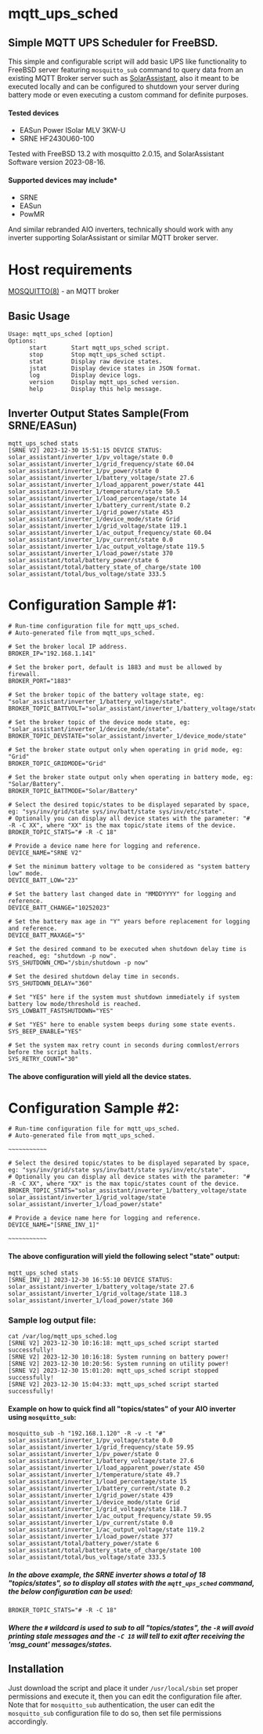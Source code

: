mqtt_ups_sched
=============
 ## Simple MQTT UPS Scheduler for FreeBSD.
 This simple and configurable script will add basic UPS like functionality to FreeBSD server featuring `mosquitto_sub` command to query data from an existing MQTT Broker server such as [SolarAssistant](https://solar-assistant.io/), also it meant to be executed locally and can be configured to shutdown your server during battery mode or even executing a custom command for definite purposes.
 
#### Tested devices
* EASun Power ISolar MLV 3KW-U
* SRNE HF2430U60-100

 Tested with FreeBSD 13.2 with mosquitto 2.0.15, and SolarAssistant Software version 2023-08-16.

#### Supported devices may include*
* SRNE
* EASun
* PowMR

 And similar rebranded AIO inverters, technically should work with any inverter supporting SolarAssistant or similar MQTT broker server.
 
Host requirements
===============
[MOSQUITTO(8)](https://man.freebsd.org/cgi/man.cgi?query=mosquitto&sektion=8&manpath=FreeBSD+13.2-RELEASE+and+Ports) - an MQTT broker

Basic Usage
-----------
```shell
Usage: mqtt_ups_sched [option]
Options:
      start       Start mqtt_ups_sched script.
      stop        Stop mqtt_ups_sched sctipt.
      stat        Display raw device states.
      jstat       Display device states in JSON format.
      log         Display device logs.
      version     Display mqtt_ups_sched version.
      help        Display this help message.
```

Inverter Output States Sample(From SRNE/EASun)
-------------------------------------------------------
```shell
mqtt_ups_sched stats
[SRNE V2] 2023-12-30 15:51:15 DEVICE STATUS:
solar_assistant/inverter_1/pv_voltage/state 0.0
solar_assistant/inverter_1/grid_frequency/state 60.04
solar_assistant/inverter_1/pv_power/state 0
solar_assistant/inverter_1/battery_voltage/state 27.6
solar_assistant/inverter_1/load_apparent_power/state 441
solar_assistant/inverter_1/temperature/state 50.5
solar_assistant/inverter_1/load_percentage/state 14
solar_assistant/inverter_1/battery_current/state 0.2
solar_assistant/inverter_1/grid_power/state 453
solar_assistant/inverter_1/device_mode/state Grid
solar_assistant/inverter_1/grid_voltage/state 119.1
solar_assistant/inverter_1/ac_output_frequency/state 60.04
solar_assistant/inverter_1/pv_current/state 0.0
solar_assistant/inverter_1/ac_output_voltage/state 119.5
solar_assistant/inverter_1/load_power/state 370
solar_assistant/total/battery_power/state 6
solar_assistant/total/battery_state_of_charge/state 100
solar_assistant/total/bus_voltage/state 333.5
```

Configuration Sample #1:
=================
```shell
# Run-time configuration file for mqtt_ups_sched.
# Auto-generated file from mqtt_ups_sched.

# Set the broker local IP address.
BROKER_IP="192.168.1.141"

# Set the broker port, default is 1883 and must be allowed by firewall.
BROKER_PORT="1883"

# Set the broker topic of the battery voltage state, eg: "solar_assistant/inverter_1/battery_voltage/state".
BROKER_TOPIC_BATTVOLT="solar_assistant/inverter_1/battery_voltage/state"

# Set the broker topic of the device mode state, eg: "solar_assistant/inverter_1/device_mode/state".
BROKER_TOPIC_DEVSTATE="solar_assistant/inverter_1/device_mode/state"

# Set the broker state output only when operating in grid mode, eg: "Grid"
BROKER_TOPIC_GRIDMODE="Grid"

# Set the broker state output only when operating in battery mode, eg: "Solar/Battery".
BROKER_TOPIC_BATTMODE="Solar/Battery"

# Select the desired topic/states to be displayed separated by space, eg: "sys/inv/grid/state sys/inv/batt/state sys/inv/etc/state".
# Optionally you can display all device states with the parameter: "# -R -C XX", where "XX" is the max topic/state items of the device.
BROKER_TOPIC_STATS="# -R -C 18"

# Provide a device name here for logging and reference.
DEVICE_NAME="SRNE V2"

# Set the minimum battery voltage to be considered as "system battery low" mode.
DEVICE_BATT_LOW="23"

# Set the battery last changed date in "MMDDYYYY" for logging and reference.
DEVICE_BATT_CHANGE="10252023"

# Set the battery max age in "Y" years before replacement for logging and reference.
DEVICE_BATT_MAXAGE="5"

# Set the desired command to be executed when shutdown delay time is reached, eg: "shutdown -p now".
SYS_SHUTDOWN_CMD="/sbin/shutdown -p now"

# Set the desired shutdown delay time in seconds.
SYS_SHUTDOWN_DELAY="360"

# Set "YES" here if the system must shutdown immediately if system battery low mode/threshold is reached.
SYS_LOWBATT_FASTSHUTDOWN="YES"

# Set "YES" here to enable system beeps during some state events.
SYS_BEEP_ENABLE="YES"

# Set the system max retry count in seconds during commlost/errors before the script halts.
SYS_RETRY_COUNT="30"
```
#### The above configuration will yield all the device states.

Configuration Sample #2:
===================
```shell
# Run-time configuration file for mqtt_ups_sched.
# Auto-generated file from mqtt_ups_sched.

~~~~~~~~~~~

# Select the desired topic/states to be displayed separated by space, eg: "sys/inv/grid/state sys/inv/batt/state sys/inv/etc/state".
# Optionally you can display all device states with the parameter: "# -R -C XX", where "XX" is the max topic/states count of the device.
BROKER_TOPIC_STATS="solar_assistant/inverter_1/battery_voltage/state solar_assistant/inverter_1/grid_voltage/state solar_assistant/inverter_1/load_power/state"

# Provide a device name here for logging and reference.
DEVICE_NAME="[SRNE_INV_1]"

~~~~~~~~~~~
```
#### The above configuration will yield the following select "state" output:
```shell
mqtt_ups_sched stats
[SRNE_INV_1] 2023-12-30 16:55:10 DEVICE STATUS:
solar_assistant/inverter_1/battery_voltage/state 27.6
solar_assistant/inverter_1/grid_voltage/state 118.3
solar_assistant/inverter_1/load_power/state 360
```

### Sample log output file:
```shell
cat /var/log/mqtt_ups_sched.log
[SRNE V2] 2023-12-30 10:16:18: mqtt_ups_sched script started successfully!
[SRNE V2] 2023-12-30 10:16:18: System running on battery power!
[SRNE V2] 2023-12-30 10:20:56: System running on utility power!
[SRNE V2] 2023-12-30 15:01:20: mqtt_ups_sched script stopped successfully!
[SRNE V2] 2023-12-30 15:04:33: mqtt_ups_sched script started successfully!
```

#### Example on how to quick find all "topics/states" of your AIO inverter using `mosquitto_sub`:
```shell
mosquitto_sub -h "192.168.1.120" -R -v -t "#"
solar_assistant/inverter_1/pv_voltage/state 0.0
solar_assistant/inverter_1/grid_frequency/state 59.95
solar_assistant/inverter_1/pv_power/state 0
solar_assistant/inverter_1/battery_voltage/state 27.6
solar_assistant/inverter_1/load_apparent_power/state 450
solar_assistant/inverter_1/temperature/state 49.7
solar_assistant/inverter_1/load_percentage/state 15
solar_assistant/inverter_1/battery_current/state 0.2
solar_assistant/inverter_1/grid_power/state 439
solar_assistant/inverter_1/device_mode/state Grid
solar_assistant/inverter_1/grid_voltage/state 118.7
solar_assistant/inverter_1/ac_output_frequency/state 59.95
solar_assistant/inverter_1/pv_current/state 0.0
solar_assistant/inverter_1/ac_output_voltage/state 119.2
solar_assistant/inverter_1/load_power/state 377
solar_assistant/total/battery_power/state 6
solar_assistant/total/battery_state_of_charge/state 100
solar_assistant/total/bus_voltage/state 333.5
```
##### In the above example, the SRNE inverter shows a total of 18 "topics/states", so to display all states with the `mqtt_ups_sched` command, the  below configuration can be used:
```shell
BROKER_TOPIC_STATS="# -R -C 18"
```
#####  Where the `#` wildcard is used to sub to all "topics/states", the `-R` will avoid printing stale messages and the `-C 18` will tell to exit after receiving the 'msg_count' messages/states.

## Installation
 Just download the script and place it under `/usr/local/sbin` set proper permissions and execute it, then you can edit the configuration file after.
 Note that for `mosquitto_sub` authentication, the user can edit the `mosquitto_sub` configuration file to do so, then set file permissions accordingly.

